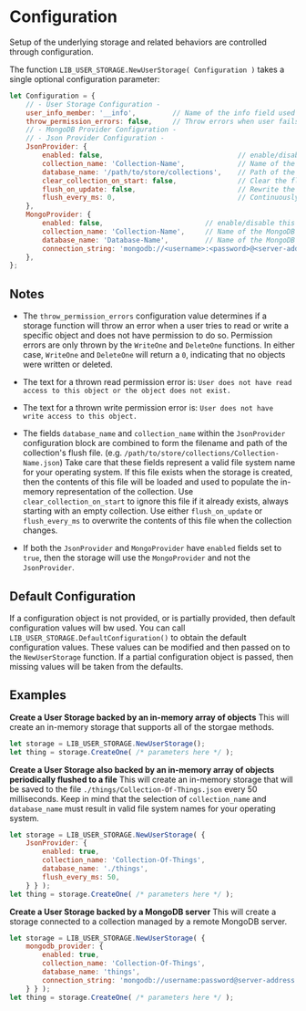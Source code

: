 
# Configuration

Setup of the underlying storage and related behaviors are controlled through configuration.

The function `LIB_USER_STORAGE.NewUserStorage( Configuration )` takes a single optional configuration parameter:
```javascript
let Configuration = {
	// - User Storage Configuration -
	user_info_member: '__info',			// Name of the info field used in objects (e.g. thing.__info.id = '...').
	throw_permission_errors: false,		// Throw errors when user fails to have read or write access to an object.
	// - MongoDB Provider Configuration -
	// - Json Provider Configuration -
	JsonProvider: {
		enabled: false,									// enable/disable this storage provider.
		collection_name: 'Collection-Name',				// Name of the collection. Also, name of the flush file.
		database_name: '/path/to/store/collections',	// Path of the flush file.
		clear_collection_on_start: false,				// Clear the flush file on startup.
		flush_on_update: false,							// Rewrite the flush file after each change (create, update, delete).
		flush_every_ms: 0,								// Continuously rewrite the flush file every 'X' milliseconds.
	},
	MongoProvider: {
		enabled: false,							// enable/disable this storage provider.
		collection_name: 'Collection-Name',		// Name of the MongoDB collection.
		database_name: 'Database-Name',			// Name of the MongoDB database.
		connection_string: 'mongodb://<username>:<password>@<server-address',	// Connection string to the MongoDB server.
	},
};
```


## Notes

- The `throw_permission_errors` configuration value determines if a storage function will throw an error
when a user tries to read or write a specific object and does not have permission to do so.
Permission errors are only thrown by the `WriteOne` and `DeleteOne` functions.
In either case, `WriteOne` and `DeleteOne` will return a `0`, indicating that no objects were written or deleted.

- The text for a thrown read permission error is: `User does not have read access to this object or the object does not exist.`

- The text for a thrown write permission error is: `User does not have write access to this object.`

- The fields `database_name` and `collection_name` within the `JsonProvider` configuration block are combined
to form the filename and path of the collection's flush file.
(e.g. `/path/to/store/collections/Collection-Name.json`)
Take care that these fields represent a valid file system name for your operating system.
If this file exists when the storage is created, then the contents of this file will be loaded and
used to populate the in-memory representation of the collection.
Use `clear_collection_on_start` to ignore this file if it already exists, always starting with an empty collection.
Use either `flush_on_update` or `flush_every_ms` to overwrite the contents of this file when the collection changes.

- If both the `JsonProvider` and `MongoProvider` have `enabled` fields set to `true`, then the storage will use
the `MongoProvider` and not the `JsonProvider`.


## Default Configuration

If a configuration object is not provided, or is partially provided, then default configuration values will bw used.
You can call `LIB_USER_STORAGE.DefaultConfiguration()` to obtain the default configuration values.
These values can be modified and then passed on to the `NewUserStorage` function.
If a partial configuration object is passed, then missing values will be taken from the defaults.


## Examples

**Create a User Storage backed by an in-memory array of objects**
This will create an in-memory storage that supports all of the storgae methods.
```javascript
let storage = LIB_USER_STORAGE.NewUserStorage();
let thing = storage.CreateOne( /* parameters here */ );
```

**Create a User Storage also backed by an in-memory array of objects periodically flushed to a file**
This will create an in-memory storage that will be saved to the file `./things/Collection-Of-Things.json` every 50 milliseconds.
Keep in mind that the selection of `collection_name` and `database_name` must result in valid file system names for your operating system.
```javascript
let storage = LIB_USER_STORAGE.NewUserStorage( {
	JsonProvider: {
		enabled: true,
		collection_name: 'Collection-Of-Things',
		database_name: './things',
		flush_every_ms: 50,
	} } );
let thing = storage.CreateOne( /* parameters here */ );
```

**Create a User Storage backed by a MongoDB server**
This will create a storage connected to a collection managed by a remote MongoDB server.
```javascript
let storage = LIB_USER_STORAGE.NewUserStorage( {
	mongodb_provider: {
		enabled: true,
		collection_name: 'Collection-Of-Things',
		database_name: 'things',
		connection_string: 'mongodb://username:password@server-address',
	} } );
let thing = storage.CreateOne( /* parameters here */ );
```

